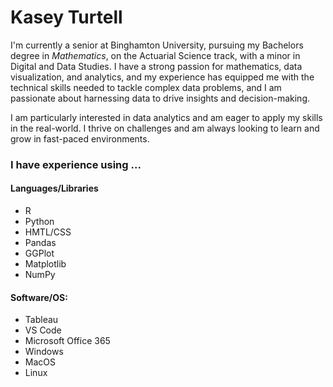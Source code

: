 # Kasey Turtell

I'm currently a senior at Binghamton University, pursuing my Bachelors degree in *Mathematics*, on the Actuarial Science track, with a minor in Digital and Data Studies. I have a strong passion for mathematics, data visualization, and analytics, and my experience has equipped me with the technical skills needed to tackle complex data problems, and I am passionate about harnessing data to drive insights and decision-making.

I am particularly interested in data analytics and am eager to apply my skills in the real-world. I thrive on challenges and am always looking to learn and grow in fast-paced environments.

### I have experience using ...
#### Languages/Libraries
* R
* Python
* HMTL/CSS
* Pandas
* GGPlot
* Matplotlib
* NumPy
#### Software/OS:
* Tableau
* VS Code
* Microsoft Office 365
* Windows
* MacOS
* Linux

<!--
**kasey-rose/kasey-rose** is a ✨ _special_ ✨ repository because its `README.md` (this file) appears on your GitHub profile.

Here are some ideas to get you started:

- 🔭 I’m currently working on ...
- 🌱 I’m currently learning ...
- 👯 I’m looking to collaborate on ...
- 🤔 I’m looking for help with ...
- 💬 Ask me about ...
- 📫 How to reach me: ...
- 😄 Pronouns: ...
- ⚡ Fun fact: ...
-->
